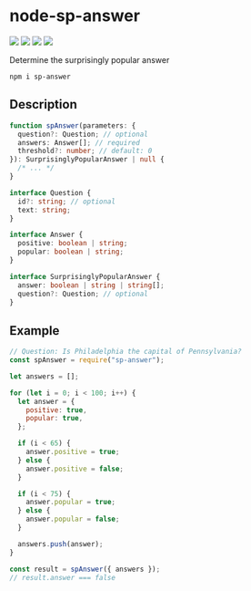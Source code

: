 # node-sp-answer

[![](https://img.shields.io/github/workflow/status/arafathusayn/node-sp-answer/build/master)](https://github.com/arafathusayn/node-sp-answer/actions) [![](https://img.shields.io/codecov/c/github/arafathusayn/node-sp-answer/master)](https://codecov.io/github/arafathusayn/node-sp-answer?branch=master) [![](https://badge.fury.io/js/sp-answer.svg)](https://www.npmjs.com/package/sp-answer) [![](https://snyk.io/test/github/arafathusayn/node-sp-answer/badge.svg)](https://snyk.io/test/github/arafathusayn/node-sp-answer) 

Determine the surprisingly popular answer

`npm i sp-answer`

## Description

```ts
function spAnswer(parameters: {
  question?: Question; // optional
  answers: Answer[]; // required
  threshold?: number; // default: 0
}): SurprisinglyPopularAnswer | null {
  /* ... */
}

interface Question {
  id?: string; // optional
  text: string;
}

interface Answer {
  positive: boolean | string;
  popular: boolean | string;
}

interface SurprisinglyPopularAnswer {
  answer: boolean | string | string[];
  question?: Question; // optional
}
```

## Example

```js
// Question: Is Philadelphia the capital of Pennsylvania?
const spAnswer = require("sp-answer");

let answers = [];

for (let i = 0; i < 100; i++) {
  let answer = {
    positive: true,
    popular: true,
  };

  if (i < 65) {
    answer.positive = true;
  } else {
    answer.positive = false;
  }

  if (i < 75) {
    answer.popular = true;
  } else {
    answer.popular = false;
  }

  answers.push(answer);
}

const result = spAnswer({ answers });
// result.answer === false
```
